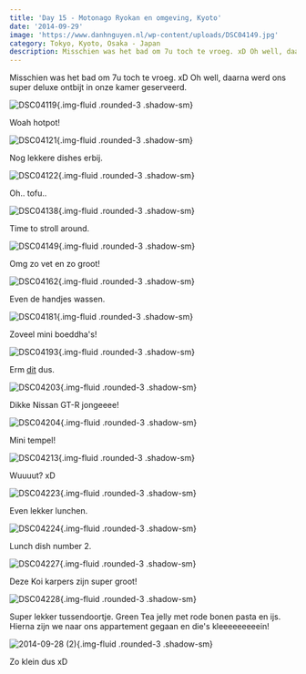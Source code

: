 ```yaml
---
title: 'Day 15 - Motonago Ryokan en omgeving, Kyoto'
date: '2014-09-29'
image: 'https://www.danhnguyen.nl/wp-content/uploads/DSC04149.jpg'
category: Tokyo, Kyoto, Osaka - Japan
description: Misschien was het bad om 7u toch te vroeg. xD Oh well, daarna werd ons super deluxe ontbijt in onze kamer...
---
```


Misschien was het bad om 7u toch te vroeg. xD Oh well, daarna werd ons super deluxe ontbijt in onze kamer geserveerd.

![DSC04119](https://www.danhnguyen.nl/wp-content/uploads/DSC04119-1024x575.jpg){.img-fluid .rounded-3 .shadow-sm}

Woah hotpot!

![DSC04121](https://www.danhnguyen.nl/wp-content/uploads/DSC04121-1024x575.jpg){.img-fluid .rounded-3 .shadow-sm}

Nog lekkere dishes erbij.

![DSC04122](https://www.danhnguyen.nl/wp-content/uploads/DSC04122-1024x575.jpg){.img-fluid .rounded-3 .shadow-sm}

Oh.. tofu..

![DSC04138](https://www.danhnguyen.nl/wp-content/uploads/DSC04138-1024x575.jpg){.img-fluid .rounded-3 .shadow-sm}

Time to stroll around.

![DSC04149](https://www.danhnguyen.nl/wp-content/uploads/DSC04149-1024x575.jpg){.img-fluid .rounded-3 .shadow-sm}

Omg zo vet en zo groot!

![DSC04162](https://www.danhnguyen.nl/wp-content/uploads/DSC04162-1024x575.jpg){.img-fluid .rounded-3 .shadow-sm}

Even de handjes wassen.

![DSC04181](https://www.danhnguyen.nl/wp-content/uploads/DSC04181-1024x575.jpg){.img-fluid .rounded-3 .shadow-sm}

Zoveel mini boeddha's!

![DSC04193](https://www.danhnguyen.nl/wp-content/uploads/DSC04193-1024x575.jpg){.img-fluid .rounded-3 .shadow-sm}

Erm [dit](http://en.wikipedia.org/wiki/Prayer_wheel) dus.

![DSC04203](https://www.danhnguyen.nl/wp-content/uploads/DSC04203-1024x575.jpg){.img-fluid .rounded-3 .shadow-sm}

Dikke Nissan GT-R jongeeee!

![DSC04204](https://www.danhnguyen.nl/wp-content/uploads/DSC04204-1024x575.jpg){.img-fluid .rounded-3 .shadow-sm}

Mini tempel!

![DSC04213](https://www.danhnguyen.nl/wp-content/uploads/DSC04213-575x1024.jpg){.img-fluid .rounded-3 .shadow-sm}

Wuuuut? xD

![DSC04223](https://www.danhnguyen.nl/wp-content/uploads/DSC04223-1024x575.jpg){.img-fluid .rounded-3 .shadow-sm}

Even lekker lunchen.

![DSC04224](https://www.danhnguyen.nl/wp-content/uploads/DSC04224-1024x575.jpg){.img-fluid .rounded-3 .shadow-sm}

Lunch dish number 2.

![DSC04227](https://www.danhnguyen.nl/wp-content/uploads/DSC04227-1024x575.jpg){.img-fluid .rounded-3 .shadow-sm}

Deze Koi karpers zijn super groot!

![DSC04228](https://www.danhnguyen.nl/wp-content/uploads/DSC04228-1024x575.jpg){.img-fluid .rounded-3 .shadow-sm}

Super lekker tussendoortje. Green Tea jelly met rode bonen pasta en ijs. Hierna zijn we naar ons appartement gegaan en die's kleeeeeeeeein!

![2014-09-28 (2)](https://www.danhnguyen.nl/wp-content/uploads/2014-09-28-2-1024x576.jpg){.img-fluid .rounded-3 .shadow-sm}

Zo klein dus xD
